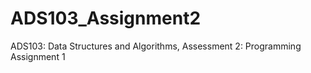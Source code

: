 # ADS103_Assignment2
ADS103: Data Structures and Algorithms, Assessment 2: Programming Assignment 1
